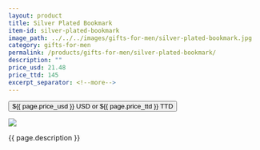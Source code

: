 ```yaml
---
layout: product
title: Silver Plated Bookmark
item-id: silver-plated-bookmark
image_path: ../../../images/gifts-for-men/silver-plated-bookmark.jpg
category: gifts-for-men
permalink: /products/gifts-for-men/silver-plated-bookmark/
description: ""
price_usd: 21.48
price_ttd: 145
excerpt_separator: <!--more-->
---
```


<button class="bg-blue-500 hover:bg-blue-700 text-white font-bold my-2 py-2 px-4 w-full snipcart-add-item" 
data-item-id="{{ page.item-id }}" 
data-item-price="{{page.price_usd}}"
data-item-url="{{ site.url }}/{{ page.category }}"
data-item-description="{{ page.description }}"
data-item-image="{{ page.image_path }}"
data-item-name="{{ page.title }}"
data-item-categories="{{ page.category }}">
${{ page.price_usd }} USD or ${{ page.price_ttd }} TTD
</button>

<!--more-->
<div class="flex flex-wrap">
  <div class="w-64 p-4 h-auto">
    <a data-fancybox="gallery" href="{{ page.image_path }}"><img src="{{ page.image_path }}"></a>
  </div>
  <div class="sm:flex-1">
    <p class="p-4 text-gray-700">
      {{ page.description }}
    </p>
  </div>
</div>